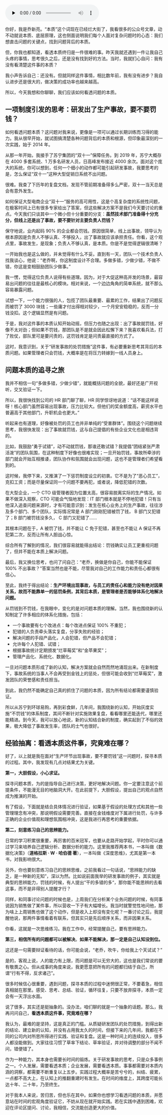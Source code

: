 <audio id="audio" title="03 | 看透本质：研发出了生产事故，到底要不要罚钱？" controls="" preload="none"><source id="mp3" src="https://static001.geekbang.org/resource/audio/d5/9e/d57a1475c98c4f7e4a13de6e407c499e.mp3"></audio>

你好，我是乔新亮。“本质”这个词现在已经烂大街了，我看很多的公众号文章，动不动就说本质、底层原理，这也侧面说明我们每个人面对复杂问题时的心态：我们想直击问题的关键点，找到问题背后的本质。

但，你我也都知道，看透本质终归是一件很难的事。昨天我就还遇到一件让我自己头疼的事情，思考很久之后，还是没有找到好的方法。当时，我就扪心自问：我有没有看清楚这件事的本质？

我小声告诉自己：还没有。但就同样这件事情，相比数年前，我有没有进步？我自认进步还是很大的，做决策的成功率也越来越高。

所以，今天我想和你聊聊，我们应该如何看透问题的本质。

## 一项制度引发的思考：研发出了生产事故，要不要罚钱？

如何看透问题本质？这问题对我来说，更像是一项可以通过长期训练而习得的能力。我从很早开始，就试图搞清楚各种问题背后的本质和根源，但印象最深刻的一次实践，始于 2014 年。

从那一年开始，我接手了苏宁集团的“双十一”保障任务。到  2019  年，苏宁大概存在 4000 多套系统、1 万多名研发人员，日高峰发布接近 4000 余次。面对这个庞大的系统，你可以想到，任何一个细小的动作都可能引起研发事故，我要思考的是，怎么保证“双十一”这种大型促销日系统不出问题。

很难。我查了下历年的复盘文档，发现不管前期准备得多么严密，双十一当天总是会有意外发生。

如何保证大型电商企业“双十一”服务的高可用性，这是个高复杂度的系统性问题，在极客时间上已有很多专家给出了答案，但这些解决方案不是我们今天要讨论的重点。今天我们只谈其中一个微小但十分重要的分支：**虽然技术部门准备得十分充分，但线上还是出了事故，要不要针对主要负责人罚钱？**

保守地说，业内起码 90% 的企业都会罚钱。原因很简单，线上出事故，领导认为根本原因是负责人不够认真、不够投入，出了事故就应该承担责任。你看，这个观点里，事故发生，是现象；负责人不够认真，是本质。你是不是觉得逻辑很清晰？

一开始我也是这么做的，并未觉得有什么不妥。直到有一天，团队一个技术负责人找我谈心，他说：“老乔啊，你这制度设计不合理。多做多错，少做少错，不做不错，你这是变相鼓励团队少做事。”

我一愣，觉得这位负责人说得有些道理。因为，对于大促这种高并发的场景，最容易出问题的往往是最核心的模块。相对来说，一个边边角角的简单系统，就不那么容易暴露问题。

试想一下，一个能力很强的人，包揽了团队最重要、最累的工作，结果出了问题反而被罚了 3000 块钱；一些庸才付出得相对较少，一个月安安稳稳的，反而一分钱没扣。这个逻辑显然是有问题。

于是，我对这件事的本质认知开始动摇，但压力也随之出现：出了事故就罚钱，好像不太对劲；但如果不罚钱，那团队是不是就会因此松懈下来？我喜欢看兵法，打了败仗，部队里可是要问责的，这罚钱肯定是问责最直接的方式了。

这时，我意识到，关于“研发事故的处罚措施”这件事，有必要重新思考其背后的本质问题。如果管理者只会罚钱，大概率是在将压力转嫁到一线人员身上。

## 问题本质的追寻之旅

我并不相信一句“多做多错，少做少错”，就能概括问题的全貌，最好还是广开视听，交叉验证一下。

所以，我很快找到公司的 HR 部门聊了聊，HR 同学惊讶地说道：“话不能这样说呀！核心部门虽然容易出现事故，压力比较大。但他们的奖金额度高，薪资水平也普遍高于其他部门，升职机会也更大。”

听起来也有道理，好像被处罚的员工也并非单纯的“受害群体”。围绕这个问题继续思考，我很快发现：出了事故就罚钱，这与自己提倡的有些企业文化也是相违背的。

比如，我鼓励“勇于试错”，动不动就罚钱，那谁还敢试错？我提倡“团结紧张严肃活泼”的团队氛围，在这种制度下好像也很难实现；一旦开始罚钱，事故所牵涉的部门就会开始互相推诿，团队协作和氛围就会出现问题，这也不是管理者们希望看到的。

这时候，我停下来，又推演了一下惩罚制度设立的初衷。它不是为了“恶心员工”，克扣工资；而是尽量保证同一个问题不要再犯，或者说，降低犯错的次数。

在大型企业，一个 CTO 级管理者因为位置太高，很容易脱离实际的生产情况。如果不做深入观察，CTO 可能会气恼地发现：IT 部门根本就是不停地犯错！只有当他深入追查问题来源时，才有可能意识到：发生在核心业务上的生产事故，往往涉及多个部门、多个团队，实际情况常是 A 部门刚刚犯错被罚了钱， B 部门又犯错了；B 部门被罚钱没多久， C 部门又犯错了……

其根本问题在于，A 被罚了钱，并不能让 C 免于犯错，甚至也不能让 A 保证不再犯第二次，反而让所有人胆战心惊。

综合所有了解到的情况，我们很容易就能得出结论：罚钱确实让员工更重视问题了，但并不能在本质上解决问题。

最后，我又换位思考，也问了问自己：“老乔，换做是你自己，你能不能保证 100% 不出事故？”答案当然也是不能，尽管我对自己的工作能力和责任心都很有信心。

至此，我终于得出结论：**生产环境出现事故，与员工的责任心和能力没有绝对因果关系，故而不能靠单一的惩罚条例，其背后本质，是管理者是否能够体系化地解决问题。**

从罚钱到不罚钱，在我眼中，变化的是对问题本质的理解。当然，我也围绕新的认知制定了许多相应的体系化措施，包括：

- 一个事故要有七个改进点：每个改进点保证 100% 不重犯；
- 犯错的人负责牵头落实复盘，分享失败的经验；
- 解决问题的手段产品化，人会犯错，但产品不会犯错；
- 允许每个人犯错、试错；
- 根据事故统计定期颁发“烂草莓奖”和“金苹果奖”；
- 管理产品化、系统化、数据化。

一旦对问题本质形成了新的认知，解决方案就会自然而然地涌现出来。在新制度下，事故系统的当事人不会再受到金钱上的惩处，但很可能会收到“烂草莓奖”，激发团队的荣誉感和责任担当。

到此，我仍然不能确定自己真的抓住了问题的本质，因为所有结论都需要谨慎验证。

所以从苏宁到环球易购，再到彩食鲜，几年间，我围绕新的认知，开始灰度实施“不罚钱”的体系制度，其间不断针对实施效果复盘，看看哪里还能迭代，哪里还能精进。到今天，我可以放心地说，新的认知结合新的制度，确实起到了不俗的效果，极大降低了事故发生率，团队的士气也很好。

## 经验抽离：看透本质这件事，究竟难在哪？

好了，以上就是我在面对“生产环节出现事故，要不要罚钱”这一问题时，探寻本质的过程。其中，我发现有几点对结果尤为关键。

**第一，大胆假设，小心求证。**

探寻问题本质，为的是指导自己进行决策，更好地解决问题。你一定要注意这个前提条件，不能漫无目的地脑洞大开。在此前提下，大胆假设，提出自己的观点自然成为推演的开始。

有了假设，下面就是结合具体情况进行验证，如果基于假设的处理方式和其他一些管理理念有冲突，那说明假设需要完善。直接在金钱维度对下属进行处罚，与许多正确的企业价值观和理想氛围相冲突，这是我进行再思考的重要依据。

**第<strong><strong>二**</strong>，刻意练习自己的思辨能力。</strong>

日常的学习积累很重要，再厉害的百米冠军，也要从走路开始学起，平时你可以通过学习来培养自己逻辑分析、数据分析的能力。这里我推荐两本书，一本叫做《数据化决策》（**道格拉斯 · W · 哈伯德 著**），一本叫做《深度思维》，尤其是第一本书，对我影响很大。

另外，你也要刻意练习自己的思辨思维，之前我看过一句话说，“思辨能力的缺乏，是一种新的无知”，深以为然。比如说前面我举的研发事故的例子，其实就是典型的思辨能力，罚钱的时候，有人提出“干的多错的多“，那你能不能思辨的去看这事，而不是非得别人提醒才行？

同样，和同事讨论问题的时候也是，上周我们在分析某个业务问题的时候，有同事说因为销售做了某件事，所以营收一下子有大幅增长。我当时就警觉性地问他，那为啥上上周销售也做了这个动作，但是收入上却没有变化呢？一番讨论之后，我提醒他说，那两件事情看着有联系，但其实只是先后顺序关系，而非因果关系。

你看，这就是一次思维练习。我在工作中，经常提醒自己，要有思辨能力。

**第<strong><strong>三**</strong>，**<strong>相信**</strong>所有的问题都可以被解决</strong>。**如果不能解决，那一定是自己认知没到位。**

这还是一句需要辩证看待的话，你可能会说，“老乔，吹牛，你给我上个天试试？”

是的，客观上说，人的能力有上限，而问题是可以无穷大的，这也是我们常说的要有敬畏之心。但从成事的角度来说，我更愿意把所有的问题都归结于自己，所谓“行有不得，反求诸己”。

很多时候信心很重要，遇到问题，探寻本质的过程中迷惘很正常，不要着急，相信真相就在那里。感受、思考、总结、验证，循环往复，只要不放弃探寻，本质一定会有一天浮出水面。

说了很多，其实还是挺抽象的。没办法，咱们聊的就是一个抽象的话题。那么，我再问问自己，**看透本质这件事，究竟难在哪？**

我认为，最难的是坚持，这是真正的门槛。从质疑研发团队的处罚措施，到得出新的结论、建立新的认知，并没有占用我太久的时间，但接下来的几年间，我都在不同的公司内对所思所得进行实践、验证和复盘。这是一种时间上的连续投入，很多人都没能做到。大家往往习惯了草率下结论、草率验证，并对待调整的部分不闻不问，错便错了。

作为一种能力，其本身也需要长时间的锻炼。关于研发事故的思考，只是众多事例之一。个人发展，需要看透本质；企业发展，需要看透本质。事事都需要对本质内涵的洞察，都需要不断重复以上五步。实践过程大概率是苦兮兮的，纠结、疲累，一点都不高大上，在认知上的推翻重建时有发生。在时间的维度上，其跨度可能长达十年、二十年，乃至终生。

对于我本人来说，苦归苦，但也乐在其中。如果你也想学习看透问题的本质，并愿意站在时间的宏观角度验证它，不妨从现在就开始实践。若在实践中遇到困难，欢迎在评论区提问、讨论，我相信，交流能创造更大的价值。
